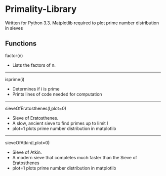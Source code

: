 # Primality-Library
Written for Python 3.3. Matplotlib required to plot prime number distribution in sieves

## Functions
factor(n) 
- Lists the factors of n. 
____________________________________ 
isprime(i)
 - Determines if i is prime
 - Prints lines of code needed for computation
____________________________________  
sieveOfEratosthenes(l,plot=0)
 - Sieve of Eratosthenes. 
 - A slow, ancient sieve to find primes up to limit l
 - plot=1 plots prime number distribution in matplotlib
____________________________________  
sieveOfAtkin(l,plot=0) 
 - Sieve of Atkin. 
 - A modern sieve that completes much faster than the Sieve of Eratosthenes
 - plot=1 plots prime number distribution in matplotlib
